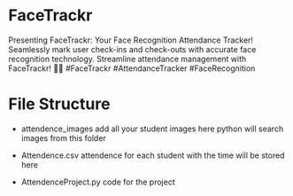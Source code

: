 # FaceTrackr

Presenting FaceTrackr: Your Face Recognition Attendance Tracker! Seamlessly mark user check-ins and check-outs with accurate face recognition technology. Streamline attendance management with FaceTrackr! 👤📅 #FaceTrackr #AttendanceTracker #FaceRecognition

# File Structure

- attendence_images
  add all your student images here
  python will search images from this folder

- Attendence.csv
  attendence for each student with the time will be stored here

- AttendenceProject.py
  code for the project
